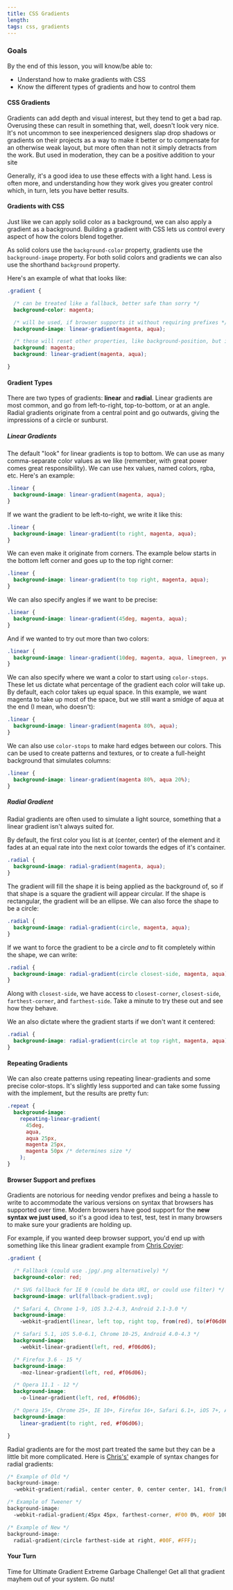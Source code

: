 ```yaml
---
title: CSS Gradients
length:
tags: css, gradients
---
```


### Goals

By the end of this lesson, you will know/be able to:

* Understand how to make gradients with CSS
* Know the different types of gradients and how to control them


#### CSS Gradients

Gradients can add depth and visual interest, but they tend to get a bad rap. Overusing these can result in something that, well, doesn't look very nice. It's not uncommon to see inexperienced designers slap drop shadows or gradients on their projects as a way to make it better or to compensate for an otherwise weak layout, but more often than not it simply detracts from the work. But used in moderation, they can be a positive addition to your site

Generally, it's a good idea to use these effects with a light hand. Less is often more, and understanding how they work gives you greater control which, in turn, lets you have better results.

#### Gradients with CSS

Just like we can apply solid color as a background, we can also apply a gradient as a background. Building a gradient with CSS lets us control every aspect of how the colors blend together.

As solid colors use the `background-color` property, gradients use the  `background-image` property. For both solid colors and gradients we can also use the shorthand `background` property.

Here's an example of what that looks like:

```CSS
.gradient {

  /* can be treated like a fallback, better safe than sorry */
  background-color: magenta;

  /* will be used, if browser supports it without requiring prefixes */
  background-image: linear-gradient(magenta, aqua);

  /* these will reset other properties, like background-position, but it will do the thing */
  background: magenta;
  background: linear-gradient(magenta, aqua);

}
```

#### Gradient Types

There are two types of gradients: **linear** and **radial**. Linear gradients are most common, and go from left-to-right, top-to-bottom, or at an angle. Radial gradients originate from a central point and go outwards, giving the impressions of a circle or sunburst.

##### Linear Gradients

The default "look" for linear gradients is top to bottom. We can use as many comma-separate color values as we like (remember, with great power comes great responsibility). We can use hex values, named colors, rgba, etc. Here's an example:

```CSS
.linear {
  background-image: linear-gradient(magenta, aqua);
}
```


If we want the gradient to be left-to-right, we write it like this:

```CSS
.linear {
  background-image: linear-gradient(to right, magenta, aqua);
}
```

We can even make it originate from corners. The example below starts in the bottom left corner and goes up to the top right corner:

```CSS
.linear {
  background-image: linear-gradient(to top right, magenta, aqua);
}
```

We can also specify angles if we want to be precise:

```CSS
.linear {
  background-image: linear-gradient(45deg, magenta, aqua);
}
```

And if we wanted to try out more than two colors:

```CSS
.linear {
  background-image: linear-gradient(10deg, magenta, aqua, limegreen, yellow);
}
```

We can also specify where we want a color to start using `color-stops`. These let us dictate what percentage of the gradient each color will take up. By default, each color takes up equal space. In this example, we want magenta to take up most of the space, but we still want a smidge of aqua at the end (I mean, who doesn't):

```CSS
.linear {
  background-image: linear-gradient(magenta 80%, aqua);
}
```

We can also use `color-stops` to make hard edges between our colors. This can be used to create patterns and textures, or to create a full-height background that simulates columns:

```CSS
.linear {
  background-image: linear-gradient(magenta 80%, aqua 20%);
}
```

##### Radial Gradient

Radial gradients are often used to simulate a light source, something that a linear gradient isn't always suited for.

By default, the first color you list is at (center, center) of the element and it fades at an equal rate into the next color towards the edges of it's container.

```css
.radial {
  background-image: radial-gradient(magenta, aqua);
}
```

The gradient will fill the shape it is being applied as the background of, so if that shape is a square the gradient will appear circular. If the shape is rectangular, the gradient will be an ellipse. We can also force the shape to be a circle:

```css
.radial {
  background-image: radial-gradient(circle, magenta, aqua);
}
```

If we want to force the gradient to be a circle *and* to fit completely within the shape, we can write:

```css
.radial {
  background-image: radial-gradient(circle closest-side, magenta, aqua);
}
```

Along with `closest-side`, we have access to `closest-corner`, `closest-side`, `farthest-corner`, and `farthest-side`. Take a minute to try these out and see how they behave.

We an also dictate where the gradient starts if we don't want it centered:

```css
.radial {
  background-image: radial-gradient(circle at top right, magenta, aqua);
}
```

#### Repeating Gradients

We can also create patterns using repeating linear-gradients and some precise color-stops. It's slightly less supported and can take some fussing with the implement, but the results are pretty fun:

```css
.repeat {
  background-image:
    repeating-linear-gradient(
      45deg,
      aqua,
      aqua 25px,
      magenta 25px,
      magenta 50px /* determines size */
    );
}
```

#### Browser Support and prefixes

Gradients are notorious for needing vendor prefixes and being a hassle to write to accommodate the various versions on syntax that browsers has supported over time. Modern browsers have good support for the **new syntax we just used**, so it's a good idea to test, test, test in many browsers to make sure your gradients are holding up.

For example, if you wanted deep browser support, you'd end up with something like this linear gradient example from [Chris Coyier](https://css-tricks.com/):

```CSS
.gradient {

  /* Fallback (could use .jpg/.png alternatively) */
  background-color: red;

  /* SVG fallback for IE 9 (could be data URI, or could use filter) */
  background-image: url(fallback-gradient.svg);

  /* Safari 4, Chrome 1-9, iOS 3.2-4.3, Android 2.1-3.0 */
  background-image:
    -webkit-gradient(linear, left top, right top, from(red), to(#f06d06));

  /* Safari 5.1, iOS 5.0-6.1, Chrome 10-25, Android 4.0-4.3 */
  background-image:
    -webkit-linear-gradient(left, red, #f06d06);

  /* Firefox 3.6 - 15 */
  background-image:
    -moz-linear-gradient(left, red, #f06d06);

  /* Opera 11.1 - 12 */
  background-image:
    -o-linear-gradient(left, red, #f06d06);

  /* Opera 15+, Chrome 25+, IE 10+, Firefox 16+, Safari 6.1+, iOS 7+, Android 4.4+ */
  background-image:
    linear-gradient(to right, red, #f06d06);

}
```

Radial gradients are for the most part treated the same but they can be a little bit more complicated. Here is [Chris's'](https://css-tricks.com/) example of syntax changes for radial gradients:

```css
/* Example of Old */
background-image:
  -webkit-gradient(radial, center center, 0, center center, 141, from(black), to(white), color-stop(25%, blue), color-stop(40%, green), color-stop(60%, red), color-stop(80%, purple));

/* Example of Tweener */
background-image:
  -webkit-radial-gradient(45px 45px, farthest-corner, #F00 0%, #00F 100%) repeat scroll 0% 0% rgba(0, 0, 0, 0);

/* Example of New */
background-image:
  radial-gradient(circle farthest-side at right, #00F, #FFF);
```

#### Your Turn

Time for Ultimate Gradient Extreme Garbage Challenge! Get all that gradient mayhem out of your system. Go nuts!
